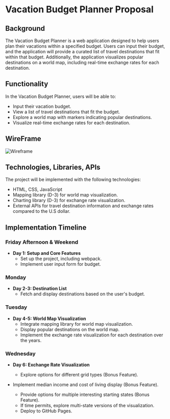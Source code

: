 # Vacation Budget Planner Proposal

## Background
The Vacation Budget Planner is a web application designed to help users plan their vacations within a specified budget. Users can input their budget, and the application will provide a curated list of travel destinations that fit within that budget. Additionally, the application visualizes popular destinations on a world map, including real-time exchange rates for each destination.

## Functionality
In the Vacation Budget Planner, users will be able to:

- Input their vacation budget.
- View a list of travel destinations that fit the budget.
- Explore a world map with markers indicating popular destinations.
- Visualize real-time exchange rates for each destination.


## WireFrame 
![Wireframe](https://wireframe.cc/y4F7yK)

## Technologies, Libraries, APIs
The project will be implemented with the following technologies:

- HTML, CSS, JavaScript
- Mapping library (D-3) for world map visualization.
- Charting library (D-3) for exchange rate visualization.
- External APIs for travel destination information and exchange rates compared to the U.S dollar.

## Implementation Timeline

### Friday Afternoon & Weekend
- **Day 1: Setup and Core Features**
  - Set up the project, including webpack.
  - Implement user input form for budget.

### Monday
- **Day 2-3: Destination List**
  - Fetch and display destinations based on the user's budget.

### Tuesday
- **Day 4-5: World Map Visualization**
  - Integrate mapping library for world map visualization.
  - Display popular destinations on the world map.
  - Implement the exchange rate visualization for each destination over the years.

### Wednesday
- **Day 6: Exchange Rate Visualization**
 
  - Explore options for different grid types (Bonus Feature).
- Implement median income and cost of living display (Bonus Feature).
  - Provide options for multiple interesting starting states (Bonus Feature).
  - If time permits, explore multi-state versions of the visualization.
  - Deploy to GitHub Pages.



